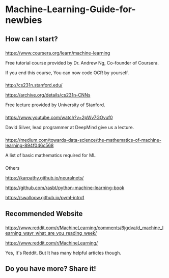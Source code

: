 # Machine-Learning-Guide-for-newbies

## How can I start?

### 

https://www.coursera.org/learn/machine-learning

Free tutorial course provided by Dr. Andrew Ng, Co-founder of Coursera.

If you end this course, You can now code OCR by yourself.

### 

http://cs231n.stanford.edu/

https://archive.org/details/cs231n-CNNs

Free lecture provided by University of Stanford.

### 

https://www.youtube.com/watch?v=2pWv7GOvuf0

David Silver, lead programmer at DeepMind give us a lecture.

### 

https://medium.com/towards-data-science/the-mathematics-of-machine-learning-894f046c568

A list of basic mathematics required for ML

### 

Others

https://karpathy.github.io/neuralnets/

https://github.com/rasbt/python-machine-learning-book

https://swalloow.github.io/pyml-intro1

## Recommended Website

###

https://www.reddit.com/r/MachineLearning/comments/6jgdva/d_machine_learning_wayr_what_are_you_reading_week/

https://www.reddit.com/r/MachineLearning/

Yes, It's Reddit. But It has many helpful articles though.



## Do you have more? Share it!
